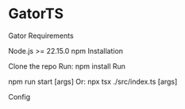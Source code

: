 # GatorTS
Gator
Requirements

Node.js >= 22.15.0
npm
Installation

Clone the repo
Run: npm install
Run

npm run start [args]
Or: npx tsx ./src/index.ts [args]

Config
